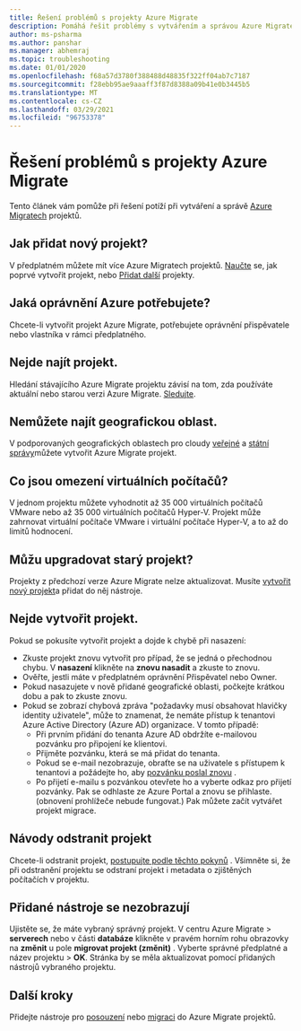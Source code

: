 ```yaml
---
title: Řešení problémů s projekty Azure Migrate
description: Pomáhá řešit problémy s vytvářením a správou Azure Migrate projektů.
author: ms-psharma
ms.author: panshar
ms.manager: abhemraj
ms.topic: troubleshooting
ms.date: 01/01/2020
ms.openlocfilehash: f68a57d3780f388488d48835f322ff04ab7c7187
ms.sourcegitcommit: f28ebb95ae9aaaff3f87d8388a09b41e0b3445b5
ms.translationtype: MT
ms.contentlocale: cs-CZ
ms.lasthandoff: 03/29/2021
ms.locfileid: "96753378"
---
```

# <a name="troubleshoot-azure-migrate-projects"></a>Řešení problémů s projekty Azure Migrate

Tento článek vám pomůže při řešení potíží při vytváření a správě [Azure Migratech](migrate-services-overview.md) projektů.

## <a name="how-to-add-new-project"></a>Jak přidat nový projekt?

V předplatném můžete mít více Azure Migratech projektů. [Naučte](./create-manage-projects.md) se, jak poprvé vytvořit projekt, nebo [Přidat další](create-manage-projects.md#create-additional-projects) projekty.

## <a name="what-azure-permissions-are-needed"></a>Jaká oprávnění Azure potřebujete?

Chcete-li vytvořit projekt Azure Migrate, potřebujete oprávnění přispěvatele nebo vlastníka v rámci předplatného.

## <a name="cant-find-a-project"></a>Nejde najít projekt.

Hledání stávajícího Azure Migrate projektu závisí na tom, zda používáte aktuální nebo starou verzi Azure Migrate. [Sledujte](create-manage-projects.md#find-a-project).


## <a name="cant-find-a-geography"></a>Nemůžete najít geografickou oblast.

V podporovaných geografických oblastech pro cloudy [veřejné](migrate-support-matrix.md#supported-geographies-public-cloud) a [státní správy](migrate-support-matrix.md#supported-geographies-azure-government)můžete vytvořit Azure Migrate projekt.

## <a name="what-are-vm-limits"></a>Co jsou omezení virtuálních počítačů?

V jednom projektu můžete vyhodnotit až 35 000 virtuálních počítačů VMware nebo až 35 000 virtuálních počítačů Hyper-V. Projekt může zahrnovat virtuální počítače VMware i virtuální počítače Hyper-V, a to až do limitů hodnocení.

## <a name="can-i-upgrade-old-project"></a>Můžu upgradovat starý projekt?

Projekty z předchozí verze Azure Migrate nelze aktualizovat. Musíte [vytvořit nový projekt](./create-manage-projects.md)a přidat do něj nástroje.

## <a name="cant-create-a-project"></a>Nejde vytvořit projekt.

Pokud se pokusíte vytvořit projekt a dojde k chybě při nasazení:

- Zkuste projekt znovu vytvořit pro případ, že se jedná o přechodnou chybu. V **nasazení** klikněte na **znovu nasadit** a zkuste to znovu.
- Ověřte, jestli máte v předplatném oprávnění Přispěvatel nebo Owner.
- Pokud nasazujete v nově přidané geografické oblasti, počkejte krátkou dobu a pak to zkuste znovu.
- Pokud se zobrazí chybová zpráva "požadavky musí obsahovat hlavičky identity uživatele", může to znamenat, že nemáte přístup k tenantovi Azure Active Directory (Azure AD) organizace. V tomto případě:
    - Při prvním přidání do tenanta Azure AD obdržíte e-mailovou pozvánku pro připojení ke klientovi.
    - Přijměte pozvánku, která se má přidat do tenanta.
    - Pokud se e-mail nezobrazuje, obraťte se na uživatele s přístupem k tenantovi a požádejte ho, aby [pozvánku poslal znovu](../active-directory/external-identities/add-users-administrator.md#resend-invitations-to-guest-users) .
    - Po přijetí e-mailu s pozvánkou otevřete ho a vyberte odkaz pro přijetí pozvánky. Pak se odhlaste ze Azure Portal a znovu se přihlaste. (obnovení prohlížeče nebude fungovat.) Pak můžete začít vytvářet projekt migrace.

## <a name="how-do-i-delete-a-project"></a>Návody odstranit projekt

Chcete-li odstranit projekt, [postupujte podle těchto pokynů](create-manage-projects.md#delete-a-project) . Všimněte si, že při odstranění projektu se odstraní projekt i metadata o zjištěných počítačích v projektu.

## <a name="added-tools-dont-show"></a>Přidané nástroje se nezobrazují

Ujistěte se, že máte vybraný správný projekt. V centru Azure Migrate > **serverech** nebo v části **databáze** klikněte v pravém horním rohu obrazovky na **změnit** u pole **migrovat projekt (změnit)** . Vyberte správné předplatné a název projektu > **OK**. Stránka by se měla aktualizovat pomocí přidaných nástrojů vybraného projektu.

## <a name="next-steps"></a>Další kroky

Přidejte nástroje pro [posouzení](how-to-assess.md) nebo [migraci](how-to-migrate.md) do Azure Migrate projektů.